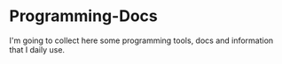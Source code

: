 # Programming-Docs
I'm going to collect here some programming tools, docs and information that I daily use.
